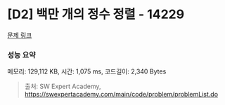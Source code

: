 # [D2] 백만 개의 정수 정렬 - 14229 

[문제 링크](https://swexpertacademy.com/main/code/problem/problemDetail.do?contestProbId=AX_Y-4T6-yoDFAVy) 

### 성능 요약

메모리: 129,112 KB, 시간: 1,075 ms, 코드길이: 2,340 Bytes



> 출처: SW Expert Academy, https://swexpertacademy.com/main/code/problem/problemList.do
